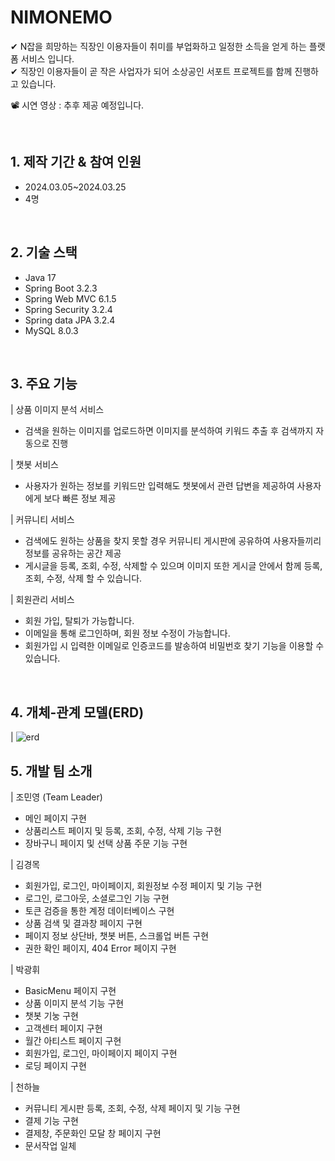 # NIMONEMO

✔ N잡을 희망하는 직장인 이용자들이 취미를 부업화하고 일정한 소득을 얻게 하는 플랫폼 서비스 입니다. <br>
✔ 직장인 이용자들이 곧 작은 사업자가 되어 소상공인 서포트 프로젝트를 함께 진행하고 있습니다. <br>

📽 시연 영상 : 추후 제공 예정입니다. <br>

<br>

## 1. 제작 기간 & 참여 인원

- 2024.03.05~2024.03.25
- 4명

<br>

## 2. 기술 스택

- Java 17
- Spring Boot 3.2.3
- Spring Web MVC 6.1.5
- Spring Security 3.2.4
- Spring data JPA 3.2.4
- MySQL 8.0.3

<br>

## 3. 주요 기능

| 상품 이미지 분석 서비스

- 검색을 원하는 이미지를 업로드하면 이미지를 분석하여 키워드 추출 후 검색까지 자동으로 진행

| 챗봇 서비스

- 사용자가 원하는 정보를 키워드만 입력해도 챗봇에서 관련 답변을 제공하여 사용자에게 보다 빠른 정보 제공

| 커뮤니티 서비스

- 검색에도 원하는 상품을 찾지 못할 경우 커뮤니티 게시판에 공유하여 사용자들끼리 정보를 공유하는 공간 제공
- 게시글을 등록, 조회, 수정, 삭제할 수 있으며 이미지 또한 게시글 안에서 함께 등록, 조회, 수정, 삭제 할 수 있습니다.

| 회원관리 서비스

- 회원 가입, 탈퇴가 가능합니다.
- 이메일을 통해 로그인하며, 회원 정보 수정이 가능합니다.
- 회원가입 시 입력한 이메일로 인증코드를 발송하여 비밀번호 찾기 기능을 이용할 수 있습니다.

<br>

## 4. 개체-관계 모델(ERD)

| ![erd](https://github.com/myj1217/nimonemo/assets/76141799/29cdc16b-aa85-4b72-a3ea-a1bde367a836)

## 5. 개발 팀 소개

| 조민영 (Team Leader)

- 메인 페이지 구현
- 상품리스트 페이지 및 등록, 조회, 수정, 삭제 기능 구현
- 장바구니 페이지 및 선택 상품 주문 기능 구현

| 김경목

- 회원가입, 로그인, 마이페이지, 회원정보 수정 페이지 및 기능 구현
- 로그인, 로그아웃, 소셜로그인 기능 구현
- 토큰 검증을 통한 계정 데이터베이스 구현
- 상품 검색 및 결과창 페이지 구현
- 페이지 정보 상단바, 챗봇 버튼, 스크롤업 버튼 구현
- 권한 확인 페이지, 404 Error 페이지 구현

| 박광휘

- BasicMenu 페이지 구현
- 상품 이미지 분석 기능 구현
- 챗봇 기눙 구현
- 고객센터 페이지 구현
- 월간 아티스트 페이지 구현
- 회원가입, 로그인, 마이페이지 페이지 구현
- 로딩 페이지 구현

| 천하늘

- 커뮤니티 게시판 등록, 조회, 수정, 삭제 페이지 및 기능 구현
- 결제 기능 구현
- 결제창, 주문화인 모달 창 페이지 구현
- 문서작업 일체
